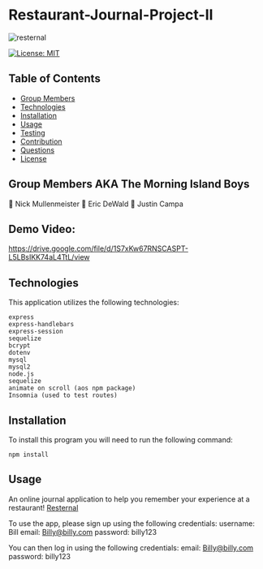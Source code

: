 # Restaurant-Journal-Project-II
![resternal](https://user-images.githubusercontent.com/16121983/152859913-07e401b8-5726-4532-8ee4-ebf828e11275.png)

[![License: MIT](https://img.shields.io/badge/License-MIT-brightgreen.svg)](https://opensource.org/licenses/MIT)

## Table of Contents

- [Group Members](#groupmembers)
- [Technologies](#technologies)
- [Installation](#installation)
- [Usage](#usage)
- [Testing](#testing)
- [Contribution](#contribution)
- [Questions](#questions)
- [License](#license)

## Group Members AKA The Morning Island Boys

 :sunrise: Nick Mullenmeister
 :palm_tree: Eric DeWald
 :ocean: Justin Campa

## Demo Video:
https://drive.google.com/file/d/1S7xKw67RNSCASPT-L5LBsIKK74aL4TtL/view
## Technologies
This application utilizes the following technologies:

    express
    express-handlebars
    express-session
    sequelize
    bcrypt
    dotenv
    mysql
    mysql2
    node.js
    sequelize
    animate on scroll (aos npm package)
    Insomnia (used to test routes)


## Installation

To install this program you will need to run the following command:

`npm install`

## Usage

An online journal application to help you remember your experience at a restaurant!
[Resternal](https://morning-island-13574.herokuapp.com/)

To use the app, please sign up using the following credentials:
username: Bill
email: Billy@billy.com
password: billy123

You can then log in using the following credentials:
email: Billy@billy.com
password: billy123

